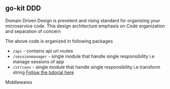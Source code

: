 ## go-kit DDD
Domain Driven Design is prevelent and rising standard for organizing your microservice code. This design architecture emphasis on Code organization and separation of concern

The above code is organized in following packages
- `/api` - contains api url routes
- `/sessionmanager` - single module that handle single responsibility i.e manage sessions of app
- `/strconv` - single module that handle single responsibility i.e transform string [Follow the tutorial here](https://gokit.io/examples/stringsvc.html)


Middlewares